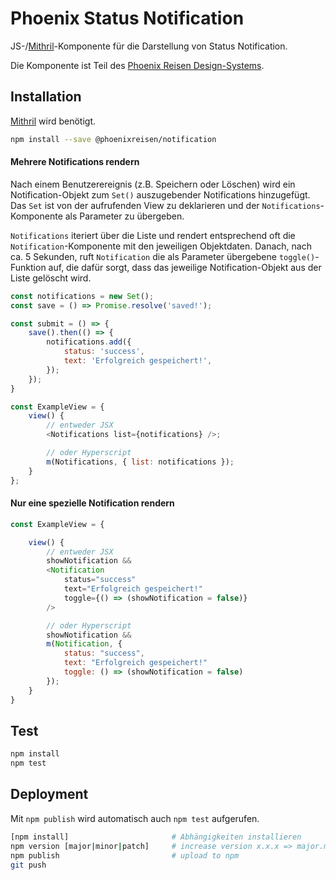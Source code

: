 # Phoenix Status Notification

JS-/[Mithril](https://mithril.js.org/)-Komponente für die Darstellung von Status Notification.

Die Komponente ist Teil des [Phoenix Reisen Design-Systems](https://design-system.phoenixreisen.net).

## Installation

[Mithril](https://mithril.js.org/) wird benötigt.

```bash
npm install --save @phoenixreisen/notification
```

#### Mehrere Notifications rendern

Nach einem Benutzerereignis (z.B. Speichern oder Löschen) wird ein Notification-Objekt zum  `Set()` auszugebender Notifications hinzugefügt. Das `Set` ist von der aufrufenden View zu deklarieren und der `Notifications`-Komponente als
Parameter zu übergeben.

`Notifications` iteriert über die Liste und rendert entsprechend oft die `Notification`-Komponente mit den jeweiligen Objektdaten. Danach, nach ca. 5 Sekunden, ruft `Notification` die als Parameter übergebene `toggle()`-Funktion auf, die dafür sorgt, dass das jeweilige Notification-Objekt aus der Liste gelöscht wird.

```js
const notifications = new Set();
const save = () => Promise.resolve('saved!');

const submit = () => {
    save().then(() => {
        notifications.add({
            status: 'success',
            text: 'Erfolgreich gespeichert!',
        });
    });
}

const ExampleView = {
    view() {
        // entweder JSX
        <Notifications list={notifications} />;

        // oder Hyperscript
        m(Notifications, { list: notifications });
    }
};
```

#### Nur eine spezielle Notification rendern

```js
const ExampleView = {

    view() {
        // entweder JSX
        showNotification &&
        <Notification
            status="success"
            text="Erfolgreich gespeichert!"
            toggle={() => (showNotification = false)}
        />

        // oder Hyperscript
        showNotification &&
        m(Notification, {
            status: "success",
            text: "Erfolgreich gespeichert!"
            toggle: () => (showNotification = false)
        });
    }
}
```

## Test

```bash
npm install
npm test
```

## Deployment

Mit `npm publish` wird automatisch auch `npm test` aufgerufen.

```bash
[npm install]                       # Abhängigkeiten installieren
npm version [major|minor|patch]     # increase version x.x.x => major.minor.patch
npm publish                         # upload to npm
git push
```